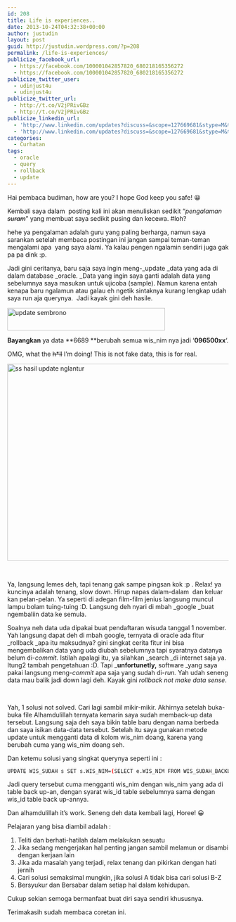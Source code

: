 ```yaml
---
id: 208
title: Life is experiences..
date: 2013-10-24T04:32:38+00:00
author: justudin
layout: post
guid: http://justudin.wordpress.com/?p=208
permalink: /life-is-experiences/
publicize_facebook_url:
  - https://facebook.com/100001042857820_680218165356272
  - https://facebook.com/100001042857820_680218165356272
publicize_twitter_user:
  - udinjust4u
  - udinjust4u
publicize_twitter_url:
  - http://t.co/V2jPRivGBz
  - http://t.co/V2jPRivGBz
publicize_linkedin_url:
  - 'http://www.linkedin.com/updates?discuss=&scope=127669681&stype=M&topic=5798999287828316160&type=U&a=E_aA'
  - 'http://www.linkedin.com/updates?discuss=&scope=127669681&stype=M&topic=5798999287828316160&type=U&a=E_aA'
categories:
  - Curhatan
tags:
  - oracle
  - query
  - rollback
  - update
---
```

Hai pembaca budiman, how are you? I hope God keep you safe! 😀

Kembali saya dalam  posting kali ini akan menuliskan sedikit “_pengalaman ~~suram~~_” yang membuat saya sedikit pusing dan kecewa. #loh?

hehe ya pengalaman adalah guru yang paling berharga, namun saya sarankan setelah membaca postingan ini jangan sampai teman-teman mengalami apa  yang saya alami. Ya kalau pengen ngalamin sendiri juga gak pa pa dink :p. 

Jadi gini ceritanya, baru saja saya ingin meng-_update _data yang ada di dalam database _oracle. _Data yang ingin saya ganti adalah data yang sebelumnya saya masukan untuk ujicoba (sample). Namun karena entah kenapa baru ngalamun atau galau eh ngetik sintaknya kurang lengkap udah saya run aja querynya.  Jadi kayak gini deh hasile.

[<img class="size-full wp-image-210 alignleft" alt="update sembrono" src="https://justudin.com/files/uploads/2013/10/update-sembrono.png" width="359" height="51" srcset="https://justudin.com/files/uploads/2013/10/update-sembrono-300x43.png 300w, https://justudin.com/files/uploads/2013/10/update-sembrono.png 359w" sizes="(max-width: 359px) 100vw, 359px" />](https://justudin.com/files/uploads/2013/10/update-sembrono.png)

**Bayangkan** ya data **6689 **berubah semua wis_nim nya jadi ‘**096500xx**‘. 

OMG, what the ~~h*ll~~ I’m doing! This is not fake data, this is for real.

[<img alt="ss hasil update nglantur" src="https://justudin.com/files/uploads/2013/10/ss-hasil-update-nglantur.png" width="509" height="448" />](https://justudin.com/files/uploads/2013/10/ss-hasil-update-nglantur.png)

&nbsp;

Ya, langsung lemes deh, tapi tenang gak sampe pingsan kok :p . Relax! ya kuncinya adalah tenang, slow down. Hirup napas dalam-dalam  dan keluar kan pelan-pelan. Ya seperti di adegan film-film jenius langsung muncul lampu bolam tuing-tuing :D. Langsung deh nyari di mbah _google _buat ngembaliin data ke semula. 

Soalnya neh data uda dipakai buat pendaftaran wisuda tanggal 1 november. Yah langsung dapat deh di mbah google, ternyata di oracle ada fitur _rollback _apa itu maksudnya? gini singkat cerita fitur ini bisa mengembalikan data yang uda diubah sebelumnya tapi syaratnya datanya belum di-_commit._ Istilah apalagi itu, ya silahkan _search _di internet saja ya. Itung2 tambah pengetahuan :D. Tapi _**unfortunetly,** software _yang saya pakai langsung meng-_commit_ apa saja yang sudah di-_run._ Yah udah seneng data mau balik jadi down lagi deh. Kayak gini _rollback not make data sense_.

&nbsp;

Yah, 1 solusi not solved. Cari lagi sambil mikir-mikir. Akhirnya setelah buka-buka file Alhamdulillah ternyata kemarin saya sudah memback-up data tersebut. Langsung saja deh saya bikin table baru dengan nama berbeda dan saya isikan data-data tersebut. Setelah itu saya gunakan metode update untuk mengganti data di kolom wis\_nim doang, karena yang berubah cuma yang wis\_nim doang seh.

Dan ketemu solusi yang singkat querynya seperti ini :

```bash
UPDATE WIS_SUDAH s SET s.WIS_NIM=(SELECT e.WIS_NIM FROM WIS_SUDAH_BACKUP e WHERE e.WIS_ID=s.WIS_ID);
```

Jadi query tersebut cuma mengganti wis\_nim dengan wis\_nim yang ada di table back up-an, dengan syarat wis\_id table sebelumnya sama dengan wis\_id table back up-annya. 

Dan alhamdulillah it’s work. Seneng deh data kembali lagi, Horee! 😀

Pelajaran yang bisa diambil adalah :

  1. Teliti dan berhati-hatilah dalam melakukan sesuatu
  2. Jika sedang mengerjakan hal penting jangan sambil melamun or disambi dengan kerjaan lain
  3. Jika ada masalah yang terjadi, relax tenang dan pikirkan dengan hati jernih
  4. Cari solusi semaksimal mungkin, jika solusi A tidak bisa cari solusi B-Z
  5. Bersyukur dan Bersabar dalam setiap hal dalam kehidupan.

Cukup sekian semoga bermanfaat buat diri saya sendiri khususnya. 

Terimakasih sudah membaca coretan ini.